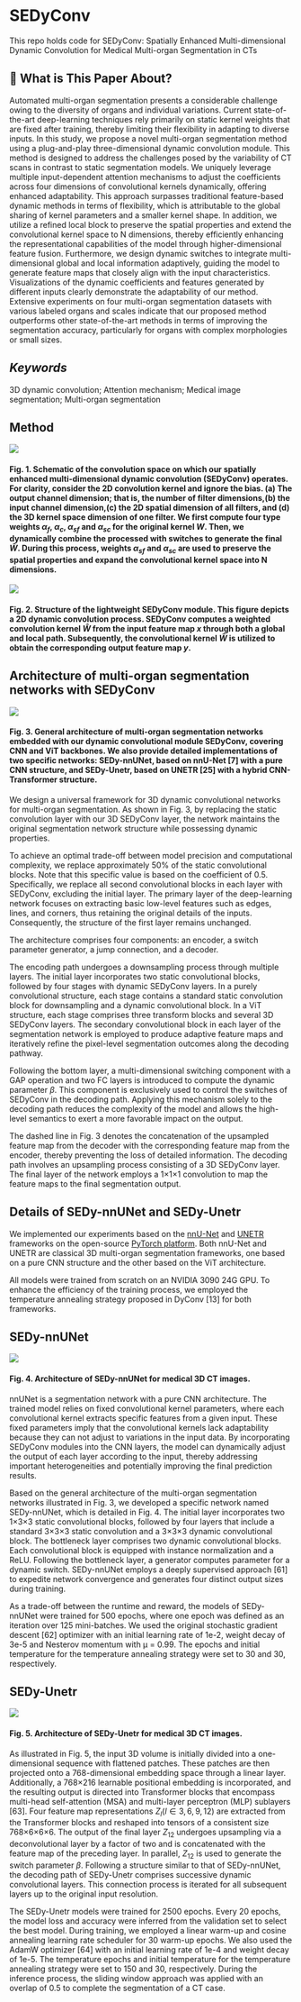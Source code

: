 # SEDyConv

This repo holds code for SEDyConv: Spatially Enhanced Multi-dimensional Dynamic Convolution for Medical Multi-organ Segmentation in CTs

## 📌 What is This Paper About?

Automated multi-organ segmentation presents a considerable challenge owing to the diversity of organs and individual variations. Current state-of-the-art deep-learning techniques rely primarily on static kernel weights that are fixed after training, thereby limiting their flexibility in adapting to diverse inputs. In this study, we propose a novel multi-organ segmentation method using a plug-and-play three-dimensional dynamic convolution module. This method is designed to address the challenges posed by the variability of CT scans in contrast to static segmentation models. We uniquely leverage multiple input-dependent attention mechanisms to adjust the coefficients across four dimensions of convolutional kernels dynamically, offering enhanced adaptability. This approach surpasses traditional feature-based dynamic methods in terms of flexibility, which is attributable to the global sharing of kernel parameters and a smaller kernel shape. In addition, we utilize a refined local block to preserve the spatial properties and extend the convolutional kernel space to N dimensions, thereby efficiently enhancing the representational capabilities of the model through higher-dimensional feature fusion. Furthermore, we design dynamic switches to integrate multi-dimensional global and local information adaptively, guiding the model to generate feature maps that closely align with the input characteristics. Visualizations of the dynamic coefficients and features generated by different inputs clearly demonstrate the adaptability of our method. Extensive experiments on four multi-organ segmentation datasets with various labeled organs and scales indicate that our proposed method outperforms other state-of-the-art methods in terms of improving the segmentation accuracy, particularly for organs with complex morphologies or small sizes.

## *Keywords*

3D dynamic convolution; Attention mechanism; Medical image segmentation; Multi-organ segmentation

## Method

![](./imgs/fig3.png)

#### **Fig. 1.** Schematic of the convolution space on which our spatially enhanced multi-dimensional dynamic convolution (SEDyConv) operates. For clarity, consider the 2D convolution kernel and ignore the bias. (a) The output channel dimension; that is, the number of filter dimensions,(b) the input channel dimension,(c) the 2D spatial dimension of all filters, and (d) the 3D kernel space dimension of one filter. We first compute four type weights ${\alpha_f}$, ${\alpha_c}$, ${\alpha_{sf}}$ and ${\alpha_{sc}}$ for the original kernel ${W}$. Then, we dynamically combine the processed  with switches to generate the final $\hat{W}$. During this process, weights ${\alpha_{sf}}$ and ${\alpha_{sc}}$ are used to preserve the spatial properties and expand the convolutional kernel space into N dimensions.

![](./imgs/fig5.png)

#### **Fig. 2.** Structure of the lightweight SEDyConv module. This figure depicts a 2D dynamic convolution process. SEDyConv computes a weighted convolution kernel $\hat{W}$ from the input feature map $x$ through both a global and local path. Subsequently, the convolutional kernel $\hat{W}$ is utilized to obtain the corresponding output feature map $y$.

## Architecture of multi-organ segmentation networks with SEDyConv

![](./imgs/fig6.png)

#### **Fig. 3.** General architecture of multi-organ segmentation networks embedded with our dynamic convolutional module SEDyConv, covering CNN and ViT backbones. We also provide detailed implementations of two specific networks: SEDy-nnUNet, based on nnU-Net [7] with a pure CNN structure, and SEDy-Unetr, based on UNETR [25] with a hybrid CNN-Transformer structure.

We design a universal framework for 3D dynamic convolutional networks for multi-organ segmentation. As shown in Fig. 3, by replacing the static convolution layer with our 3D SEDyConv layer, the network maintains the original segmentation network structure while possessing dynamic properties.

To achieve an optimal trade-off between model precision and computational complexity, we replace approximately 50% of the static convolutional blocks. Note that this specific value is based on the coefficient of 0.5. Specifically, we replace all second convolutional blocks in each layer with SEDyConv, excluding the initial layer. The primary layer of the deep-learning network focuses on extracting basic low-level features such as edges, lines, and corners, thus retaining the original details of the inputs. Consequently, the structure of the first layer remains unchanged.

The architecture comprises four components: an encoder, a switch parameter generator, a jump connection, and a decoder.

The encoding path undergoes a downsampling process through multiple layers. The initial layer incorporates two static convolutional blocks, followed by four stages with dynamic SEDyConv layers. In a purely convolutional structure, each stage contains a standard static convolution block for downsampling and a dynamic convolutional block. In a ViT structure, each stage comprises three transform blocks and several 3D SEDyConv layers. The secondary convolutional block in each layer of the segmentation network is employed to produce adaptive feature maps and iteratively refine the pixel-level segmentation outcomes along the decoding pathway.

Following the bottom layer, a multi-dimensional switching component with a GAP operation and two FC layers is introduced to compute the dynamic parameter ${\beta}$. This component is exclusively used to control the switches of SEDyConv in the decoding path. Applying this mechanism solely to the decoding path reduces the complexity of the model and allows the high-level semantics to exert a more favorable impact on the output.

The dashed line in Fig. 3 denotes the concatenation of the upsampled feature map from the decoder with the corresponding feature map from the encoder, thereby preventing the loss of detailed information. The decoding path involves an upsampling process consisting of a 3D SEDyConv layer. The final layer of the network employs a 1×1×1 convolution to map the feature maps to the final segmentation output.

## Details of SEDy-nnUNet and SEDy-Unetr

We implemented our experiments based on the [nnU-Net](https://github.com/MIC-DKFZ/nnUNet) and [UNETR](https://monai.io/research/unetr) frameworks on the open-source [PyTorch platform](http://pytorch.org/). Both nnU-Net and UNETR are classical 3D multi-organ segmentation frameworks, one based on a pure CNN structure and the other based on the ViT architecture.

All models were trained from scratch on an NVIDIA 3090 24G GPU. To enhance the efficiency of the training process, we employed the temperature annealing strategy proposed in DyConv [13] for both frameworks.

## SEDy-nnUNet

![](./imgs/fig7.png)

#### **Fig. 4.** Architecture of SEDy-nnUNet for medical 3D CT images.

nnUNet is a segmentation network with a pure CNN architecture. The trained model relies on fixed convolutional kernel parameters, where each convolutional kernel extracts specific features from a given input. These fixed parameters imply that the convolutional kernels lack adaptability because they can not adjust to variations in the input data. By incorporating SEDyConv modules into the CNN layers, the model can dynamically adjust the output of each layer according to the input, thereby addressing important heterogeneities and potentially improving the final prediction results.

Based on the general architecture of the multi-organ segmentation networks illustrated in Fig. 3, we developed a specific network named SEDy-nnUNet, which is detailed in Fig. 4. The initial layer incorporates two 1×3×3 static convolutional blocks, followed by four layers that include a standard 3×3×3 static convolution and a 3×3×3 dynamic convolutional block. The bottleneck layer comprises two dynamic convolutional blocks. Each convolutional block is equipped with instance normalization and a ReLU. Following the bottleneck layer, a generator computes parameter  for a dynamic switch. SEDy-nnUNet employs a deeply supervised approach [61] to expedite network convergence and generates four distinct output sizes during training.

As a trade-off between the runtime and reward, the models of SEDy-nnUNet were trained for 500 epochs, where one epoch was defined as an iteration over 125 mini-batches. We used the original stochastic gradient descent [62] optimizer with an initial learning rate of 1e-2, weight decay of 3e-5 and Nesterov momentum with µ = 0.99. The epochs and initial temperature for the temperature annealing strategy were set to 30 and 30, respectively.

## SEDy-Unetr

![](./imgs/fig8.png)

#### **Fig. 5.** Architecture of SEDy-Unetr for medical 3D CT images.

As illustrated in Fig. 5, the input 3D volume is initially divided into a one-dimensional sequence with flattened patches. These patches are then projected onto a 768-dimensional embedding space through a linear layer. Additionally, a 768×216 learnable positional embedding is incorporated, and the resulting output is directed into Transformer blocks that encompass multi-head self-attention (MSA) and multi-layer perceptron (MLP) sublayers [63]. Four feature map representations $Z_l(l{\in}{3,6,9,12})$ are extracted from the Transformer blocks and reshaped into tensors of a consistent size 768×6×6×6. The output of the final layer $Z_12$ undergoes upsampling via a deconvolutional layer by a factor of two and is concatenated with the feature map of the preceding layer. In parallel, $Z_12$ is used to generate the switch parameter ${\beta}$. Following a structure similar to that of SEDy-nnUNet, the decoding path of SEDy-Unetr comprises successive dynamic convolutional layers. This connection process is iterated for all subsequent layers up to the original input resolution.

The SEDy-Unetr models were trained for 2500 epochs. Every 20 epochs, the model loss and accuracy were inferred from the validation set to select the best model. During training, we employed a linear warm-up and cosine annealing learning rate scheduler for 30 warm-up epochs. We also used the AdamW optimizer [64] with an initial learning rate of 1e-4 and weight decay of 1e-5. The temperature epochs and initial temperature for the temperature annealing strategy were set to 150 and 30, respectively. During the inference process, the sliding window approach was applied with an overlap of 0.5 to complete the segmentation of a CT case.
